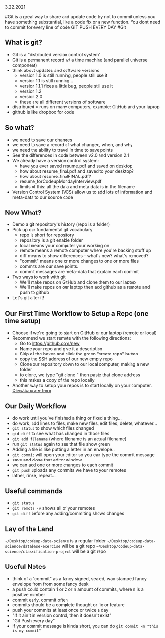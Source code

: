3.22.2021


#Git is a great way to share and update code
try not to commit unless you have something substantial, like a code fix or a new function. You dont need to commit for every line of code
GIT PUSH EVERY DAY
 #Git

## What is git?
- Git is a "distributed version control system"
- Git is a permanent record w/ a time machine (and parallel universe component)
- think about updates and software versions
    - version 1.0 is still running, people still use it
    - version 1.1 is still running...
    - version 1.1.1 fixes a little bug, people still use it
    - version 1.2 
    - version 2.0
    - these are all different versions of software
- distributed = runs on many computers, example: GitHub and your laptop
- github is like dropbox for code

## So what?
- we need to save our changes
- we need to save a record of what changed, when, and why
- we need the ability to travel in time to save points
- See the differences in code between v2.0 and version 2.1
- We already have a version control system:
    - have you ever saved resume.pdf and saved on desktop
    - how about resume_final.pdf and saved to your desktop?
    - how about resume_finalFINAL.pdf?
    - resume_forCodeupMondayInterview.pdf
    - limits of this: all the data and meta data is in the filename
- Version Control System (VCS) allow us to add lots of information and meta-data to our source code

## Now What?
- Demo a git repository's history (repo is a folder)
- Pick up our fundamental git vocabulary
    - repo is short for repository
    - repository is a git enable folder
    - local means your computer your working on
    - remote means a remote computer where you're backing stuff up
    - diff means to show differences - what's new? what's removed?
    - "commit" means one or more changes to one or more files
    - commits are our save points.
    - commit messages are meta-data that explain each commit
- Two ways to work with git:
    - We'll make repos on GitHub and clone them to our laptop
    - We'll make repos on our laptop then add github as a remote and push to github
- Let's git after it!



## Our First Time Workflow to Setup a Repo (one time setup)
- Choose if we're going to start on GitHub or our laptop (remote or local)
- Recommend we start remote with the following directions:
    - Go to https://github.com/new
    - Name your repo and give it a description
    - Skip all the boxes and click the green "create repo" button
    - copy the SSH address of our new empty repo
    - Clone our repository down to our local computer, making a new folder
    - to clone, we type "git clone " then paste that clone address
    - this makes a copy of the repo locally
- Another way to setup your repos is to start locally on your computer. [Directions are here](https://ds.codeup.com/fundamentals/git/)

## Our Daily Workflow
- do work until you've finished a thing or fixed a thing...
- do work, add lines to files, make new files, edit files, delete, whatever...
- `git status` to show which files changed
- `gid diff` to see what has changed in those files
- `git add filename` (where filename is an actual filename)
- run `git status` again to see that file show green
- Adding a file is like putting a letter in an envelope..
- `git commit` will open your editor so you can type the commit message
- save and close that editor window
- we can add one or more changes to each commit
- `git push` uploads any commits we have to your remotes
- lather, rinse, repeat...

## Useful commands
- `git status`
- `git remote -v` shows all of your remotes
- `git diff` before any adding/commiting shows changes

## Lay of the Land
`~/Desktop/codeup-data-science` is a regular folder
`~/Desktop/codeup-data-science/database-exercise` will be a git repo
`~/Desktop/codeup-data-science/classification-project` will be a git repo


## Useful Notes
- think of a "commit" as a fancy signed, sealed, wax stamped fancy envelope from from some fancy desk
- a push could contain 1 or 2 or n amount of commits, where n is a positive number
- commit early, commit often
- commits should be a complete thought or fix or feature
- push your commits at least once or twice a day
- "If it ain't in version control, then it doesn't exist"
- "Git Push every day"
- If your commit message is kinda short, you can do `git commit -m "this is my commit"`